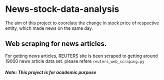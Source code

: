 # News-stock-data-analysis

  The aim of this project to coorelate the change in stock price of respective entity, which made news on the same day.
  
## Web scraping for news articles.

  For getting news articles, REUTERS site is been scraped to getting around 19000 news article data set.
  please refere `reuters_web_scraping.py`
  
##### Note: This project is for academic purpose
